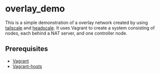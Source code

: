 # overlay_demo

This is a simple demonstration of a overlay network created by using [tailscale](https://tailscale.com/) and [headscale](https://github.com/juanfont/headscale).
It uses Vagrant to create a system consisting of nodes, each behind a NAT server, and one controller node.

## Prerequisites

- [Vagrant](http://vagrantup.com)
- [Vagrant-hosts](https://github.com/oscar-stack/vagrant-hosts)
